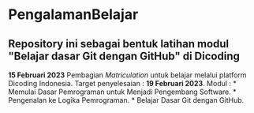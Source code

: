 PengalamanBelajar
==
Repository ini sebagai bentuk latihan modul "Belajar dasar Git dengan GitHub" di Dicoding
--

**15 Februari 2023**
Pembagian *Matriculation* untuk belajar melalui platform Dicoding Indonesia.
Target penyelesaian : **19 Februari 2023**.
Modul : * Memulai Dasar Pemrograman untuk Menjadi Pengembang Software.
        * Pengenalan ke Logika Pemrograman.
        * Belajar Dasar Git dengan GitHub.
